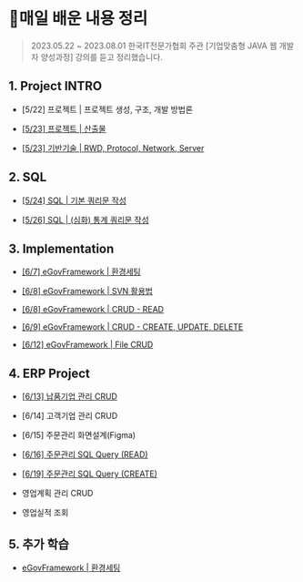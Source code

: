 # 💾매일 배운 내용 정리



> 2023.05.22 ~ 2023.08.01 한국IT전문가협회 주관 [기업맞춤형 JAVA 웹 개발자 양성과정]  강의를 듣고 정리했습니다.



## 1. Project INTRO

- [5/22] 프로젝트 | 프로젝트 생성, 구조, 개발 방법론

- [[5/23] 프로젝트 | 산출물](notes/0523_PROJECT.md)

- [[5/23] 기반기술 | RWD, Protocol, Network, Server](notes/0523_BASE_TECH.md)



## 2. SQL

- [[5/24] SQL | 기본 쿼리문 작성](notes/0524_ANSI_SQL.md)

- [[5/26] SQL | (심화) 통계 쿼리문 작성](notes/0526_SQL_advanced.md)



## 3. Implementation

- [[6/7] eGovFramework | 환경세팅](notes/0607_SETTING.md)

- [[6/8] eGovFramework | SVN 활용법](notes/0608_SVN.md)

- [[6/8] eGovFramework | CRUD - READ](notes/0609_CRUD.md)

- [[6/9] eGovFramework | CRUD - CREATE, UPDATE, DELETE](notes/0609_CRUD2.md)

- [[6/12] eGovFramework | File CRUD](notes/0612_CRUD3.md)



## 4. ERP Project

- [[6/13] 납품기업 관리 CRUD](notes/0613_SPLR.md)
- [6/14] 고객기업 관리 CRUD
- [6/15] 주문관리 화면설계(Figma)
- [[6/16] 주문관리 SQL Query (READ)](notes/0616_ORDER_READ_SQL.md)

- [[6/19] 주문관리 SQL Query (CREATE)](notes/0619_ORDER_CREATE_SQL.md)

- 영업계획 관리 CRUD
- 영업실적 조회



## 5. 추가 학습

- [eGovFramework | 환경세팅](notes/0812_SETTING.md)
